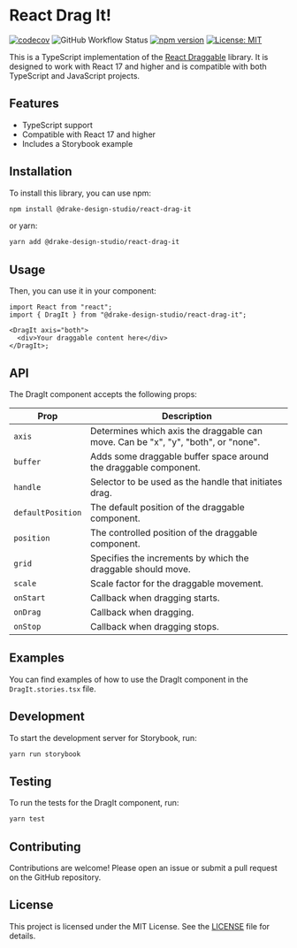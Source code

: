 # React Drag It!

[![codecov](https://codecov.io/gh/bobbydams/react-drag-it/graph/badge.svg?token=QTESVVF16D)](https://codecov.io/gh/bobbydams/react-drag-it)
![GitHub Workflow Status](https://img.shields.io/github/workflow/status/bobbydams/react-drag-it/build?logo=github)
[![npm version](https://badge.fury.io/js/%40drake-design-studio%2Freact-drag-it.svg)](https://badge.fury.io/js/%40drake-design-studio%2Freact-drag-it)
[![License: MIT](https://img.shields.io/badge/License-MIT-yellow.svg)](https://opensource.org/licenses/MIT)

This is a TypeScript implementation of the [React Draggable](https://github.com/react-grid-layout/react-draggable) library.
It is designed to work with React 17 and higher and is compatible with both TypeScript and JavaScript projects.

## Features

- TypeScript support
- Compatible with React 17 and higher
- Includes a Storybook example

## Installation

To install this library, you can use npm:

```bash
npm install @drake-design-studio/react-drag-it
```

or yarn:

```bash
yarn add @drake-design-studio/react-drag-it
```

## Usage

Then, you can use it in your component:

```tsx
import React from "react";
import { DragIt } from "@drake-design-studio/react-drag-it";

<DragIt axis="both">
  <div>Your draggable content here</div>
</DragIt>;
```

## API

The DragIt component accepts the following props:

| Prop              | Description                                                                       |
| ----------------- | --------------------------------------------------------------------------------- |
| `axis`            | Determines which axis the draggable can move. Can be "x", "y", "both", or "none". |
| `buffer`          | Adds some draggable buffer space around the draggable component.                  |
| `handle`          | Selector to be used as the handle that initiates drag.                            |
| `defaultPosition` | The default position of the draggable component.                                  |
| `position`        | The controlled position of the draggable component.                               |
| `grid`            | Specifies the increments by which the draggable should move.                      |
| `scale`           | Scale factor for the draggable movement.                                          |
| `onStart`         | Callback when dragging starts.                                                    |
| `onDrag`          | Callback when dragging.                                                           |
| `onStop`          | Callback when dragging stops.                                                     |

## Examples

You can find examples of how to use the DragIt component in the `DragIt.stories.tsx` file.

## Development

To start the development server for Storybook, run:

```bash
yarn run storybook
```

## Testing

To run the tests for the DragIt component, run:

```bash
yarn test
```

## Contributing

Contributions are welcome! Please open an issue or submit a pull request on the GitHub repository.

## License

This project is licensed under the MIT License. See the [LICENSE](./LICENSE) file for details.
